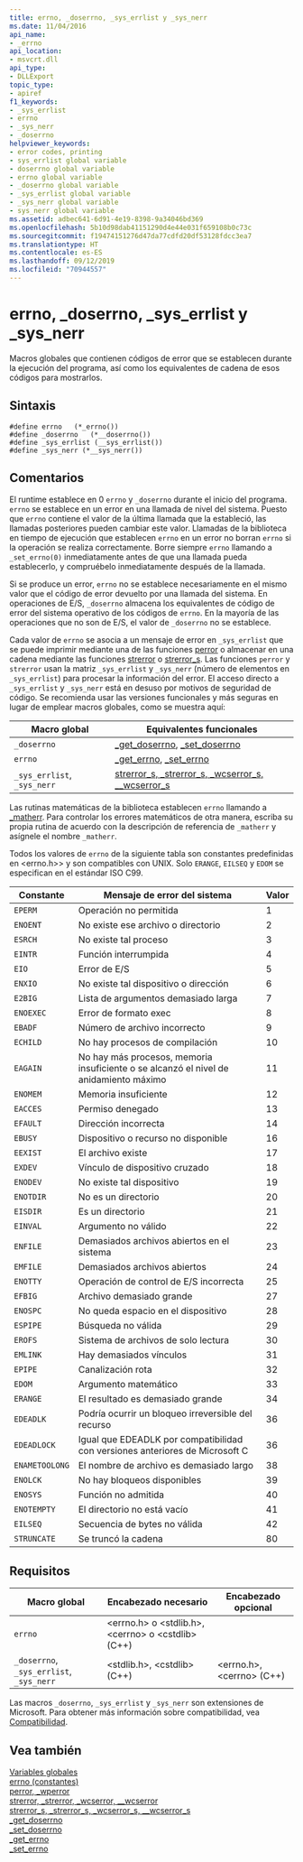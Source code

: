 ```yaml
---
title: errno, _doserrno, _sys_errlist y _sys_nerr
ms.date: 11/04/2016
api_name:
- _errno
api_location:
- msvcrt.dll
api_type:
- DLLExport
topic_type:
- apiref
f1_keywords:
- _sys_errlist
- errno
- _sys_nerr
- _doserrno
helpviewer_keywords:
- error codes, printing
- sys_errlist global variable
- doserrno global variable
- errno global variable
- _doserrno global variable
- _sys_errlist global variable
- _sys_nerr global variable
- sys_nerr global variable
ms.assetid: adbec641-6d91-4e19-8398-9a34046bd369
ms.openlocfilehash: 5b10d98dab41151290d4e44e031f659108b0c73c
ms.sourcegitcommit: f19474151276d47da77cdfd20df53128fdcc3ea7
ms.translationtype: HT
ms.contentlocale: es-ES
ms.lasthandoff: 09/12/2019
ms.locfileid: "70944557"
---
```

# <a name="errno-_doserrno-_sys_errlist-and-_sys_nerr"></a>errno, _doserrno, _sys_errlist y _sys_nerr

Macros globales que contienen códigos de error que se establecen durante la ejecución del programa, así como los equivalentes de cadena de esos códigos para mostrarlos.

## <a name="syntax"></a>Sintaxis

```
#define errno   (*_errno())
#define _doserrno   (*__doserrno())
#define _sys_errlist (__sys_errlist())
#define _sys_nerr (*__sys_nerr())
```

## <a name="remarks"></a>Comentarios

El runtime establece en 0 `errno` y `_doserrno` durante el inicio del programa. `errno` se establece en un error en una llamada de nivel del sistema. Puesto que `errno` contiene el valor de la última llamada que la estableció, las llamadas posteriores pueden cambiar este valor. Llamadas de la biblioteca en tiempo de ejecución que establecen `errno` en un error no borran `errno` si la operación se realiza correctamente. Borre siempre `errno` llamando a `_set_errno(0)` inmediatamente antes de que una llamada pueda establecerlo, y compruébelo inmediatamente después de la llamada.

Si se produce un error, `errno` no se establece necesariamente en el mismo valor que el código de error devuelto por una llamada del sistema. En operaciones de E/S, `_doserrno` almacena los equivalentes de código de error del sistema operativo de los códigos de `errno`. En la mayoría de las operaciones que no son de E/S, el valor de `_doserrno` no se establece.

Cada valor de `errno` se asocia a un mensaje de error en `_sys_errlist` que se puede imprimir mediante una de las funciones [perror](../c-runtime-library/reference/perror-wperror.md) o almacenar en una cadena mediante las funciones [strerror](../c-runtime-library/reference/strerror-strerror-wcserror-wcserror.md) o [strerror_s](../c-runtime-library/reference/strerror-s-strerror-s-wcserror-s-wcserror-s.md). Las funciones `perror` y `strerror` usan la matriz `_sys_errlist` y `_sys_nerr` (número de elementos en `_sys_errlist`) para procesar la información del error. El acceso directo a `_sys_errlist` y `_sys_nerr` está en desuso por motivos de seguridad de código. Se recomienda usar las versiones funcionales y más seguras en lugar de emplear macros globales, como se muestra aquí:

|Macro global|Equivalentes funcionales|
|------------------|----------------------------|
|`_doserrno`|[_get_doserrno](../c-runtime-library/reference/get-doserrno.md), [_set_doserrno](../c-runtime-library/reference/set-doserrno.md)|
|`errno`|[_get_errno](../c-runtime-library/reference/get-errno.md), [_set_errno](../c-runtime-library/reference/set-errno.md)|
|`_sys_errlist`, `_sys_nerr`|[strerror_s, _strerror_s, _wcserror_s, \__wcserror_s](../c-runtime-library/reference/strerror-s-strerror-s-wcserror-s-wcserror-s.md)|

Las rutinas matemáticas de la biblioteca establecen `errno` llamando a [_matherr](../c-runtime-library/reference/matherr.md). Para controlar los errores matemáticos de otra manera, escriba su propia rutina de acuerdo con la descripción de referencia de `_matherr` y asígnele el nombre `_matherr`.

Todos los valores de `errno` de la siguiente tabla son constantes predefinidas en \<errno.h>> y son compatibles con UNIX. Solo `ERANGE`, `EILSEQ` y `EDOM` se especifican en el estándar ISO C99.

|Constante|Mensaje de error del sistema|Valor|
|--------------|--------------------------|-----------|
|`EPERM`|Operación no permitida|1|
|`ENOENT`|No existe ese archivo o directorio|2|
|`ESRCH`|No existe tal proceso|3|
|`EINTR`|Función interrumpida|4|
|`EIO`|Error de E/S|5|
|`ENXIO`|No existe tal dispositivo o dirección|6|
|`E2BIG`|Lista de argumentos demasiado larga|7|
|`ENOEXEC`|Error de formato exec|8|
|`EBADF`|Número de archivo incorrecto|9|
|`ECHILD`|No hay procesos de compilación|10|
|`EAGAIN`|No hay más procesos, memoria insuficiente o se alcanzó el nivel de anidamiento máximo|11|
|`ENOMEM`|Memoria insuficiente|12|
|`EACCES`|Permiso denegado|13|
|`EFAULT`|Dirección incorrecta|14|
|`EBUSY`|Dispositivo o recurso no disponible|16|
|`EEXIST`|El archivo existe|17|
|`EXDEV`|Vínculo de dispositivo cruzado|18|
|`ENODEV`|No existe tal dispositivo|19|
|`ENOTDIR`|No es un directorio|20|
|`EISDIR`|Es un directorio|21|
|`EINVAL`|Argumento no válido|22|
|`ENFILE`|Demasiados archivos abiertos en el sistema|23|
|`EMFILE`|Demasiados archivos abiertos|24|
|`ENOTTY`|Operación de control de E/S incorrecta|25|
|`EFBIG`|Archivo demasiado grande|27|
|`ENOSPC`|No queda espacio en el dispositivo|28|
|`ESPIPE`|Búsqueda no válida|29|
|`EROFS`|Sistema de archivos de solo lectura|30|
|`EMLINK`|Hay demasiados vínculos|31|
|`EPIPE`|Canalización rota|32|
|`EDOM`|Argumento matemático|33|
|`ERANGE`|El resultado es demasiado grande|34|
|`EDEADLK`|Podría ocurrir un bloqueo irreversible del recurso|36|
|`EDEADLOCK`|Igual que EDEADLK por compatibilidad con versiones anteriores de Microsoft C|36|
|`ENAMETOOLONG`|El nombre de archivo es demasiado largo|38|
|`ENOLCK`|No hay bloqueos disponibles|39|
|`ENOSYS`|Función no admitida|40|
|`ENOTEMPTY`|El directorio no está vacío|41|
|`EILSEQ`|Secuencia de bytes no válida|42|
|`STRUNCATE`|Se truncó la cadena|80|

## <a name="requirements"></a>Requisitos

|Macro global|Encabezado necesario|Encabezado opcional|
|------------------|---------------------|---------------------|
|`errno`|\<errno.h> o \<stdlib.h>, \<cerrno> o \<cstdlib> (C++)||
|`_doserrno`, `_sys_errlist`, `_sys_nerr`|\<stdlib.h>, \<cstdlib> (C++)|\<errno.h>, \<cerrno> (C++)|

Las macros `_doserrno`, `_sys_errlist` y `_sys_nerr` son extensiones de Microsoft. Para obtener más información sobre compatibilidad, vea [Compatibilidad](../c-runtime-library/compatibility.md).

## <a name="see-also"></a>Vea también

[Variables globales](../c-runtime-library/global-variables.md)<br/>
[errno (constantes)](../c-runtime-library/errno-constants.md)<br/>
[perror, _wperror](../c-runtime-library/reference/perror-wperror.md)<br/>
[strerror, _strerror, _wcserror, \__wcserror](../c-runtime-library/reference/strerror-strerror-wcserror-wcserror.md)<br/>
[strerror_s, _strerror_s, _wcserror_s, \__wcserror_s](../c-runtime-library/reference/strerror-s-strerror-s-wcserror-s-wcserror-s.md)<br/>
[_get_doserrno](../c-runtime-library/reference/get-doserrno.md)<br/>
[_set_doserrno](../c-runtime-library/reference/set-doserrno.md)<br/>
[_get_errno](../c-runtime-library/reference/get-errno.md)<br/>
[_set_errno](../c-runtime-library/reference/set-errno.md)
